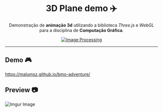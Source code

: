 <div align="center">

# 3D Plane demo ✈️
Demonstração de **animação 3d** utilizando a biblioteca *Three.js* e *WebGL* para a disciplina de **Computação Gráfica**.

[![Image Processing](https://img.shields.io/badge/3D-Demo-red.svg?logo=nintendo3ds&logoColor=f5f5f5&style=for-the-badge)]()

</div>

---

## Demo 🎮

https://malumsz.github.io/bmo-adventure/

## Preview 📷

![Imgur Image](https://i.imgur.com/XJhzZR0.png)

#
